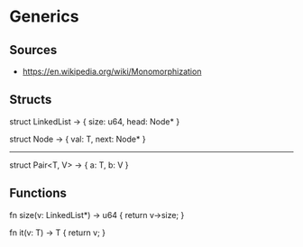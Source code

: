 # Generics

## Sources

- https://en.wikipedia.org/wiki/Monomorphization

## Structs

struct LinkedList<T> -> {
    size: u64,
    head: Node<T>*
}

struct Node<T> -> {
    val: T,
    next: Node<T>*
}

---

struct Pair<T, V> -> {
    a: T,
    b: V
}

## Functions

fn size<T>(v: LinkedList<T>*) -> u64 {
    return v->size;
}

fn it<T>(v: T) -> T {
    return v;
}

